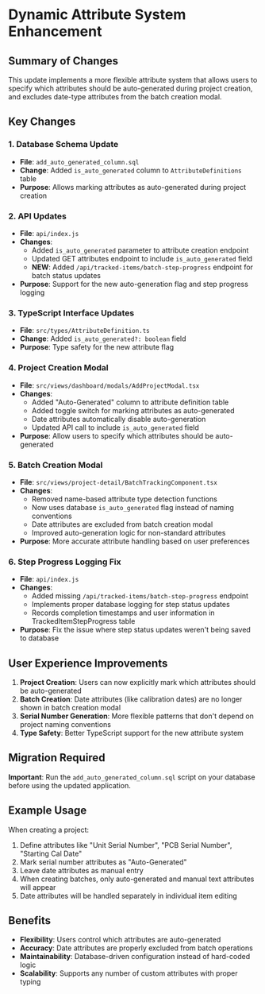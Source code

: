 # Dynamic Attribute System Enhancement

## Summary of Changes

This update implements a more flexible attribute system that allows users to specify which attributes should be auto-generated during project creation, and excludes date-type attributes from the batch creation modal.

## Key Changes

### 1. Database Schema Update
- **File**: `add_auto_generated_column.sql`
- **Change**: Added `is_auto_generated` column to `AttributeDefinitions` table
- **Purpose**: Allows marking attributes as auto-generated during project creation

### 2. API Updates
- **File**: `api/index.js`
- **Changes**:
  - Added `is_auto_generated` parameter to attribute creation endpoint
  - Updated GET attributes endpoint to include `is_auto_generated` field
  - **NEW**: Added `/api/tracked-items/batch-step-progress` endpoint for batch status updates
- **Purpose**: Support for the new auto-generation flag and step progress logging

### 3. TypeScript Interface Updates
- **File**: `src/types/AttributeDefinition.ts`
- **Change**: Added `is_auto_generated?: boolean` field
- **Purpose**: Type safety for the new attribute flag

### 4. Project Creation Modal
- **File**: `src/views/dashboard/modals/AddProjectModal.tsx`
- **Changes**:
  - Added "Auto-Generated" column to attribute definition table
  - Added toggle switch for marking attributes as auto-generated
  - Date attributes automatically disable auto-generation
  - Updated API call to include `is_auto_generated` field
- **Purpose**: Allow users to specify which attributes should be auto-generated

### 5. Batch Creation Modal
- **File**: `src/views/project-detail/BatchTrackingComponent.tsx`
- **Changes**:
  - Removed name-based attribute type detection functions
  - Now uses database `is_auto_generated` flag instead of naming conventions
  - Date attributes are excluded from batch creation modal
  - Improved auto-generation logic for non-standard attributes
- **Purpose**: More accurate attribute handling based on user preferences

### 6. Step Progress Logging Fix

- **File**: `api/index.js`
- **Changes**:
  - Added missing `/api/tracked-items/batch-step-progress` endpoint
  - Implements proper database logging for step status updates
  - Records completion timestamps and user information in TrackedItemStepProgress table
- **Purpose**: Fix the issue where step status updates weren't being saved to database

## User Experience Improvements

1. **Project Creation**: Users can now explicitly mark which attributes should be auto-generated
2. **Batch Creation**: Date attributes (like calibration dates) are no longer shown in batch creation modal
3. **Serial Number Generation**: More flexible patterns that don't depend on project naming conventions
4. **Type Safety**: Better TypeScript support for the new attribute system

## Migration Required

**Important**: Run the `add_auto_generated_column.sql` script on your database before using the updated application.

## Example Usage

When creating a project:

1. Define attributes like "Unit Serial Number", "PCB Serial Number", "Starting Cal Date"
2. Mark serial number attributes as "Auto-Generated"
3. Leave date attributes as manual entry
4. When creating batches, only auto-generated and manual text attributes will appear
5. Date attributes will be handled separately in individual item editing

## Benefits

- **Flexibility**: Users control which attributes are auto-generated
- **Accuracy**: Date attributes are properly excluded from batch operations
- **Maintainability**: Database-driven configuration instead of hard-coded logic
- **Scalability**: Supports any number of custom attributes with proper typing
